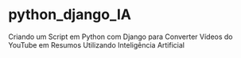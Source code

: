 # python_django_IA
 Criando um Script em Python com Django para Converter Vídeos do YouTube em Resumos Utilizando Inteligência Artificial
